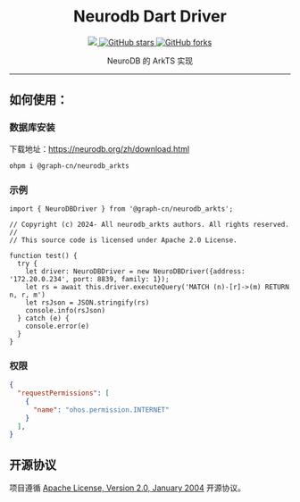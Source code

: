 
<h1 align="center"> Neurodb Dart Driver </h1>
<p align="center">
  <a title="三方库" href="https://ohpm.openharmony.cn/#/cn/detail/@graph-cn%2Fneurodb_arkts" >
      <img src="https://img.shields.io/badge/三方库-v1.0.0-red?style=popout" />
  </a>
  <a href="https://github.com/graph-cn/neurodb_arkts/stargazers">
      <img src="https://img.shields.io/github/stars/graph-cn/neurodb_arkts" alt="GitHub stars" />
  </a>
  <a href="https://github.com/graph-cn/neurodb_arkts/network/members">
      <img src="https://img.shields.io/github/forks/graph-cn/neurodb_arkts" alt="GitHub forks" />
  </a>
</p>

<p align="center">NeuroDB 的 ArkTS 实现</p>

---

## 如何使用：

### 数据库安装

下载地址：https://neurodb.org/zh/download.html

```shell
ohpm i @graph-cn/neurodb_arkts
```

### 示例

```extendtypescript
import { NeuroDBDriver } from '@graph-cn/neurodb_arkts';

// Copyright (c) 2024- All neurodb_arkts authors. All rights reserved.
//
// This source code is licensed under Apache 2.0 License.

function test() {
  try {
    let driver: NeuroDBDriver = new NeuroDBDriver({address: '172.20.0.234', port: 8839, family: 1});
    let rs = await this.driver.executeQuery('MATCH (n)-[r]->(m) RETURN n, r, m')
    let rsJson = JSON.stringify(rs)
    console.info(rsJson)
  } catch (e) {
    console.error(e)
  }
}
```

### 权限

```json
{
  "requestPermissions": [
    {
      "name": "ohos.permission.INTERNET"
    }
  ],
}
```


## 开源协议

项目遵循 [Apache License, Version 2.0, January 2004](https://www.apache.org/licenses/LICENSE-2.0) 开源协议。